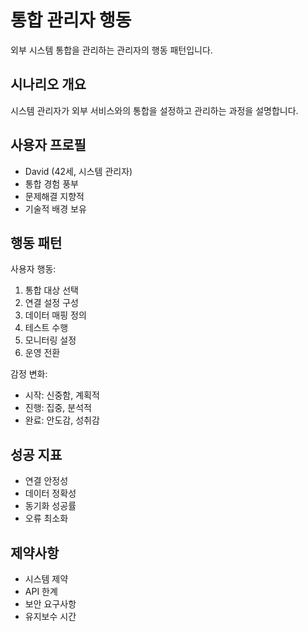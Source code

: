 # 통합 관리자 행동

외부 시스템 통합을 관리하는 관리자의 행동 패턴입니다.

## 시나리오 개요
시스템 관리자가 외부 서비스와의 통합을 설정하고 관리하는 과정을 설명합니다.

## 사용자 프로필
- David (42세, 시스템 관리자)
- 통합 경험 풍부
- 문제해결 지향적
- 기술적 배경 보유

## 행동 패턴

사용자 행동:
1. 통합 대상 선택
2. 연결 설정 구성
3. 데이터 매핑 정의
4. 테스트 수행
5. 모니터링 설정
6. 운영 전환

감정 변화:
- 시작: 신중함, 계획적
- 진행: 집중, 분석적
- 완료: 안도감, 성취감

## 성공 지표
- 연결 안정성
- 데이터 정확성
- 동기화 성공률
- 오류 최소화

## 제약사항
- 시스템 제약
- API 한계
- 보안 요구사항
- 유지보수 시간

